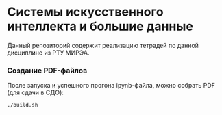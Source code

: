 # Системы искусственного интеллекта и большие данные

Данный репозиторий содержит реализацию тетрадей по данной дисциплине из РТУ МИРЭА.

### Создание PDF-файлов

После запуска и успешного прогона ipynb-файла, можно собрать PDF (для сдачи в СДО):
```shell
./build.sh
```
